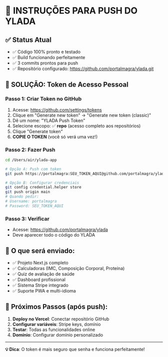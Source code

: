# 🚀 INSTRUÇÕES PARA PUSH DO YLADA

## ✅ Status Atual
- ✅ Código 100% pronto e testado
- ✅ Build funcionando perfeitamente  
- ✅ 3 commits prontos para push
- ✅ Repositório configurado: https://github.com/portalmagra/ylada.git

## 🔑 SOLUÇÃO: Token de Acesso Pessoal

### Passo 1: Criar Token no GitHub
1. Acesse: https://github.com/settings/tokens
2. Clique em "Generate new token" → "Generate new token (classic)"
3. Dê um nome: "YLADA Push Token"
4. Selecione escopo: ✅ **repo** (acesso completo aos repositórios)
5. Clique "Generate token"
6. **COPIE O TOKEN** (você só verá uma vez!)

### Passo 2: Fazer Push
```bash
cd /Users/air/ylada-app

# Opção A: Push com token
git push https://portalmagra:SEU_TOKEN_AQUI@github.com/portalmagra/ylada.git main

# Opção B: Configurar credenciais
git config credential.helper store
git push origin main
# Quando pedir:
# Username: portalmagra
# Password: SEU_TOKEN_AQUI
```

### Passo 3: Verificar
- Acesse: https://github.com/portalmagra/ylada
- Deve aparecer todo o código do YLADA

## 🎯 O que será enviado:
- ✅ Projeto Next.js completo
- ✅ Calculadoras (IMC, Composição Corporal, Proteína)
- ✅ Quiz de avaliação de saúde
- ✅ Dashboard profissional
- ✅ Sistema Stripe integrado
- ✅ Suporte PWA e multi-idioma

## 🚀 Próximos Passos (após push):
1. **Deploy no Vercel**: Conectar repositório GitHub
2. **Configurar variáveis**: Stripe keys, domínio
3. **Testar**: Todas as funcionalidades online
4. **Domínio**: Configurar domínio personalizado

---
**💡 Dica**: O token é mais seguro que senha e funciona perfeitamente!
